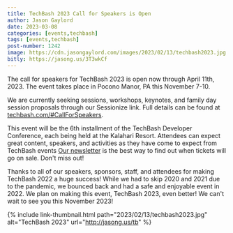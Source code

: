 ```yaml
---
title: TechBash 2023 Call for Speakers is Open
author: Jason Gaylord
date: 2023-03-08
categories: [events,techbash]
tags: [events,techbash]
post-number: 1242
image: https://cdn.jasongaylord.com/images/2023/02/13/techbash2023.jpg
bitly: https://jasong.us/3T3wkCf
---
```


The call for speakers for TechBash 2023 is open now through April 11th, 2023. The event takes place in Pocono Manor, PA this November 7-10.

We are currently seeking sessions, workshops, keynotes, and family day session proposals through our Sessionize link. Full details can be found at [techbash.com/#CallForSpeakers](https://jasong.us/tbcfp). 

This event will be the 6th installment of the TechBash Developer Conference, each being held at the Kalahari Resort. Attendees can expect great content, speakers, and activities as they have come to expect from TechBash events [Our newsletter](https://jasong.us/3rXsRHP) is the best way to find out when tickets will go on sale. Don't miss out!

Thanks to all of our speakers, sponsors, staff, and attendees for making TechBash 2022 a huge success! While we had to skip 2020 and 2021 due to the pandemic, we bounced back and had a safe and enjoyable event in 2022. We plan on making this event, TechBash 2023, even better! We can't wait to see you this November 2023!

{% include link-thumbnail.html path="2023/02/13/techbash2023.jpg" alt="TechBash 2023" url="http://jasong.us/tb" %}